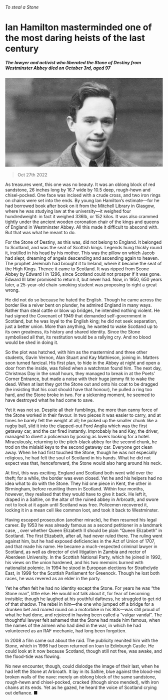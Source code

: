 ###### To steal a Stone

# Ian Hamilton masterminded one of the most daring heists of the last century 

##### The lawyer and activist who liberated the Stone of Destiny from Westminster Abbey died on October 3rd, aged 97 

![image](images/20221029_OBP001.jpg) 

> Oct 27th 2022 

As treasures went, this one was no beauty. It was an oblong block of red sandstone, 26 inches long by 16.7 wide by 10.5 deep, rough-hewn and chisel-pocked. One face was incised with a crude cross, and two iron rings on chains were set into the ends. By young Ian Hamilton’s estimate—for he had borrowed book after book on it from the Mitchell Library in Glasgow, where he was studying law at the university—it weighed four hundredweight: in fact it weighed 336lb, or 152 kilos. It was also crammed tightly under the ancient wooden coronation chair of the kings and queens of England in Westminster Abbey. All this made it difficult to abscond with. But that was what he meant to do. 

 For the Stone of Destiny, as this was, did not belong to England. It belonged to Scotland, and was the seat of Scottish kings. Legends hung thickly round it, instilled in his head by his mother. This was the pillow on which Jacob had slept, dreaming of angels descending and ascending again to heaven. The prophet Jeremiah had brought it to Ireland, where it became the seat of the High Kings. Thence it came to Scotland. It was ripped from Scone Abbey by Edward I in 1296, since Scotland could not prosper if it was gone. Edward III later promised to return it, but never had. Now, in 1950, 650 years later, a 25-year-old chain-smoking student was proposing to right a great wrong. 

 He did not do so because he hated the English. Though he came across the border like a reiver bent on plunder, he admired England in many ways. Rather than steal cattle or blow up bridges, he intended nothing violent. He had signed the Covenant of 1949 that demanded self-government in Scotland, but he was loyal to the English king; he did not seek separation, just a better union. More than anything, he wanted to wake Scotland up to its own greatness, its history and shared identity. Since the Stone symbolised all that, its restitution would be a rallying cry. And no blood would be shed in doing it. 

 So the plot was hatched, with him as the mastermind and three other students, Gavin Vernon, Alan Stuart and Kay Mathieson, joining in. Matters soon turned farcical. His first plan, to hide in the Abbey at night and open a door from the inside, was foiled when a watchman found him. The next day, Christmas Day in the small hours, they managed to break in at the Poets’ Corner Entrance, but made a noise with their huge jemmy fit to wake the dead. When at last they got the Stone out and onto his coat to be dragged (he insisting that his coat should have that honour), he pulled a ring too hard, and the Stone broke in two. For a sickening moment, he seemed to have destroyed what he had come to save. 

 Yet it was not so. Despite all their fumblings, the more than canny force of the Stone worked in their favour. In two pieces it was easier to carry, and at times he barely felt the weight at all; he picked up the smaller chunk like a rugby ball, slid it into the clapped-out Ford Anglia which was the first getaway car, and the car fired instantly. Improbably he and Kay, the driver, managed to divert a policeman by posing as lovers looking for a hotel. Miraculously, returning to the pitch-black abbey for the second chunk, he trod on the mislaid keys to the second getaway car. Everyone got clean away. When he had first touched the Stone, though he was not especially religious, he had felt the soul of Scotland in his hands. What he did not expect was that, henceforward, the Stone would also hang around his neck.

 At first, this was exciting. England and Scotland both went wild over the theft; for a while, the border was even closed. Yet he and his helpers had no idea what to do with the Stone. They hid one piece in Kent, the other in Birmingham, before reuniting them in Scotland. Within four months, however, they realised that they would have to give it back. He left it, draped in a Saltire, on the altar of the ruined abbey in Arbroath, and swore not to look at it again until Scotland was free. Policemen recovered it, locking it in a mean cell like common loot, and took it back to Westminster.

 Having escaped prosecution (another miracle), he then resumed his legal career. By 1953 he was already famous as a second petitioner in a landmark case, , over whether Queen Elizabeth II should be plain “Queen Elizabeth” in Scotland. The first Elizabeth, after all, had never ruled there. The ruling went against him, but he had exposed deficiencies in the Act of Union of 1707, and that made his name. He became a much-respected criminal lawyer in Scotland, as well as director of civil litigation in Zambia and rector of Aberdeen University. In the Scottish National Party, which he joined in 1992, his views on the union hardened, and his two memoirs burned with nationalist polemic. In 1994 he stood in European elections for Strathclyde East, in 1999 for the Scottish Parliament for Greenock. Though he lost both races, he was revered as an elder in the party. 

 Yet he often felt he had no identity except the Stone. For years he was “the Stone man”, little else. He would not talk about it, for fear of becoming invisible; though he laughed at his youthful daftness, he struggled to get rid of that shadow. The rebel in him—the one who jumped off a bridge for a drunken bet and roared round on a motorbike in his 80s—was still proud of what he had done, and rejoiced in having been called a “vulgar vandal”. The thoughtful lawyer felt ashamed that the Stone had made him famous, when the names of the airmen who had died in the war, in which he had volunteered as an RAF mechanic, had long been forgotten. 

 In 2008 a film came out about the raid. The publicity reunited him with the Stone, which in 1996 had been returned on loan to Edinburgh Castle. He could look at it now because Scotland, though still not free, was awake, and the flood-tide was flowing. 

 No new encounter, though, could dislodge the image of their last, when he had left the Stone at Arbroath. It lay in its Saltire, blue against the blood-red broken walls of the nave: merely an oblong block of the same sandstone, rough-hewn and chisel-pocked, cracked (though since mended), with iron chains at its ends. Yet as he gazed, he heard the voice of Scotland crying out defiance. ■

